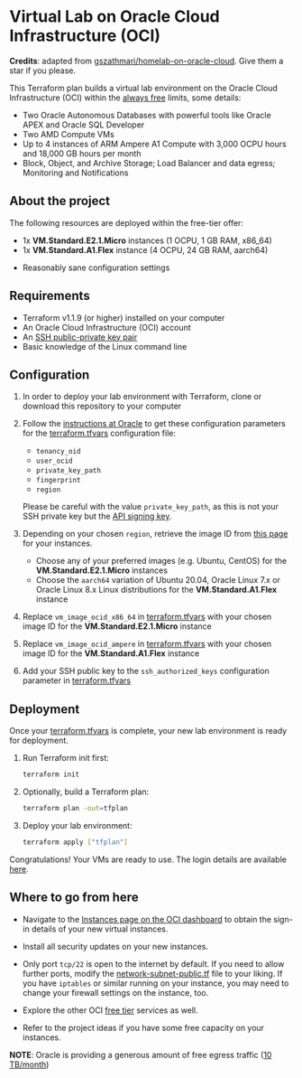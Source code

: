 # Virtual Lab on Oracle Cloud Infrastructure (OCI)
**Credits**: adapted from [gszathmari/homelab-on-oracle-cloud](https://github.com/gszathmari/homelab-on-oracle-cloud). Give them a star if you please.

This Terraform plan builds a virtual lab environment on the Oracle Cloud Infrastructure (OCI) within the [always free](https://www.oracle.com/cloud/free/) limits, some details:
 - Two Oracle Autonomous Databases with powerful tools like Oracle APEX and Oracle SQL Developer
 - Two AMD Compute VMs
 - Up to 4 instances of ARM Ampere A1 Compute with 3,000 OCPU hours and 18,000 GB hours per month
 - Block, Object, and Archive Storage; Load Balancer and data egress; Monitoring and Notifications

## About the project

The following resources are deployed within the free-tier offer:

- 1x **VM.Standard.E2.1.Micro** instances (1 OCPU, 1 GB RAM, x86_64)
- 1x **VM.Standard.A1.Flex** instance (4 OCPU, 24 GB RAM, aarch64)
<!--
- An additional **59 GB volume** attached to the _VM.Standard.A1.Flex_ instance
- A **volume backup policy** taking one automatic snapshot per week (retained for 5 weeks)
-->
- Reasonably sane configuration settings

## Requirements

- Terraform v1.1.9 (or higher) installed on your computer
- An Oracle Cloud Infrastructure (OCI) account
- An [SSH public-private key pair](https://docs.oracle.com/en/cloud/cloud-at-customer/occ-get-started/generate-ssh-key-pair.html)
- Basic knowledge of the Linux command line

## Configuration

1. In order to deploy your lab environment with Terraform, clone or download this repository to your computer

2. Follow the
   [instructions at Oracle](https://docs.oracle.com/en-us/iaas/Content/API/SDKDocs/terraformproviderconfiguration.htm#configuring_the_terraform_provider)
   to get these configuration parameters for the
   [terraform.tfvars](./terraform.tfvars.ori) configuration file:

   - `tenancy_oid`
   - `user_ocid`
   - `private_key_path`
   - `fingerprint`
   - `region`

   Please be careful with the value `private_key_path`, as this is not your SSH private key but the [API signing key](https://docs.oracle.com/en-us/iaas/Content/API/Concepts/apisigningkey.htm#two).

3. Depending on your chosen `region`, retrieve the image ID from [this page](https://docs.oracle.com/en-us/iaas/images/) for your instances.

   - Choose any of your preferred images (e.g. Ubuntu, CentOS) for the **VM.Standard.E2.1.Micro** instances
   - Choose the `aarch64` variation of Ubuntu 20.04, Oracle Linux 7.x or Oracle Linux 8.x Linux distributions for the **VM.Standard.A1.Flex** instance

4. Replace `vm_image_ocid_x86_64` in [terraform.tfvars](./terraform.tfvars.ori) with your chosen image ID for the **VM.Standard.E2.1.Micro** instance
5. Replace `vm_image_ocid_ampere` in [terraform.tfvars](./terraform.tfvars.ori) with your chosen image ID for the **VM.Standard.A1.Flex** instance
6. Add your SSH public key to the `ssh_authorized_keys` configuration parameter in [terraform.tfvars](./terraform.tfvars.ori)

## Deployment

Once your [terraform.tfvars](./terraform.tfvars.ori) is complete, your new lab environment is ready for deployment.

1. Run Terraform init first:

   ```sh
   terraform init
   ```

1. Optionally, build a Terraform plan:

   ```sh
   terraform plan -out=tfplan
   ```

1. Deploy your lab environment:

   ```sh
   terraform apply ["tfplan"]
   ```

Congratulations! Your VMs are ready to use. The login details are available [here](https://docs.oracle.com/en-us/iaas/Content/Compute/References/images.htm#Oracle__linux-users).

## Where to go from here

- Navigate to the [Instances page on the OCI dashboard](https://cloud.oracle.com/compute/instances) to obtain the sign-in details of your new virtual instances.
<!--
- Partition, format and mount the additional 59 GB large `/dev/sdb` volume on your **VM.Standard.A1.Flex** instance.
-->
- Install all security updates on your new instances.

- Only port `tcp/22` is open to the internet by default. If you need to allow further ports, modify the [network-subnet-public.tf](network-subnet-public.tf) file to your liking. If you have `iptables` or similar running on your instance, you may need to change your firewall settings on the instance, too.

- Explore the other OCI [free tier](https://www.oracle.com/cloud/free/) services as well.

- Refer to the project ideas if you have some free capacity on your instances.

**NOTE**: Oracle is providing a generous amount of free egress traffic ([10 TB/month](https://www.oracle.com/cloud/networking/networking-pricing.html))

